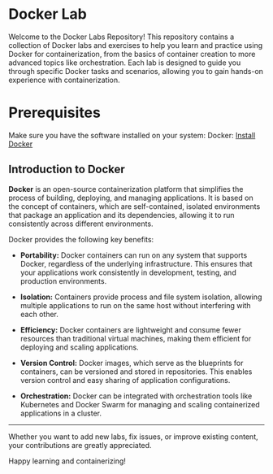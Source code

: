 # Docker Lab

Welcome to the Docker Labs Repository! This repository contains a collection of Docker labs and exercises to help you learn and practice using Docker for containerization, from the basics of container creation to more advanced topics like orchestration. Each lab is designed to guide you through specific Docker tasks and scenarios, allowing you to gain hands-on experience with containerization.

# Prerequisites
Make sure you have the software installed on your system:
Docker: [Install Docker](https://docs.docker.com/get-docker/)

## Introduction to Docker

**Docker** is an open-source containerization platform that simplifies the process of building, deploying, and managing applications. It is based on the concept of containers, which are self-contained, isolated environments that package an application and its dependencies, allowing it to run consistently across different environments.

Docker provides the following key benefits:

- **Portability:** Docker containers can run on any system that supports Docker, regardless of the underlying infrastructure. This ensures that your applications work consistently in development, testing, and production environments.

- **Isolation:** Containers provide process and file system isolation, allowing multiple applications to run on the same host without interfering with each other.

- **Efficiency:** Docker containers are lightweight and consume fewer resources than traditional virtual machines, making them efficient for deploying and scaling applications.

- **Version Control:** Docker images, which serve as the blueprints for containers, can be versioned and stored in repositories. This enables version control and easy sharing of application configurations.

- **Orchestration:** Docker can be integrated with orchestration tools like Kubernetes and Docker Swarm for managing and scaling containerized applications in a cluster.
_________

Whether you want to add new labs, fix issues, or improve existing content, your contributions are greatly appreciated. 

Happy learning and containerizing!


